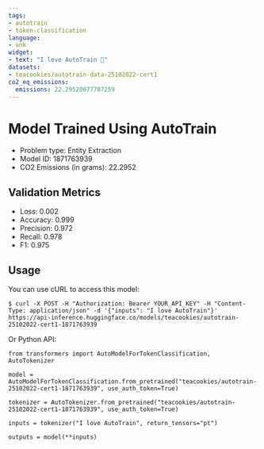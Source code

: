 ```yaml
---
tags:
- autotrain
- token-classification
language:
- unk
widget:
- text: "I love AutoTrain 🤗"
datasets:
- teacookies/autotrain-data-25102022-cert1
co2_eq_emissions:
  emissions: 22.29520077707259
---
```


# Model Trained Using AutoTrain

- Problem type: Entity Extraction
- Model ID: 1871763939
- CO2 Emissions (in grams): 22.2952

## Validation Metrics

- Loss: 0.002
- Accuracy: 0.999
- Precision: 0.972
- Recall: 0.978
- F1: 0.975

## Usage

You can use cURL to access this model:

```
$ curl -X POST -H "Authorization: Bearer YOUR_API_KEY" -H "Content-Type: application/json" -d '{"inputs": "I love AutoTrain"}' https://api-inference.huggingface.co/models/teacookies/autotrain-25102022-cert1-1871763939
```

Or Python API:

```
from transformers import AutoModelForTokenClassification, AutoTokenizer

model = AutoModelForTokenClassification.from_pretrained("teacookies/autotrain-25102022-cert1-1871763939", use_auth_token=True)

tokenizer = AutoTokenizer.from_pretrained("teacookies/autotrain-25102022-cert1-1871763939", use_auth_token=True)

inputs = tokenizer("I love AutoTrain", return_tensors="pt")

outputs = model(**inputs)
```